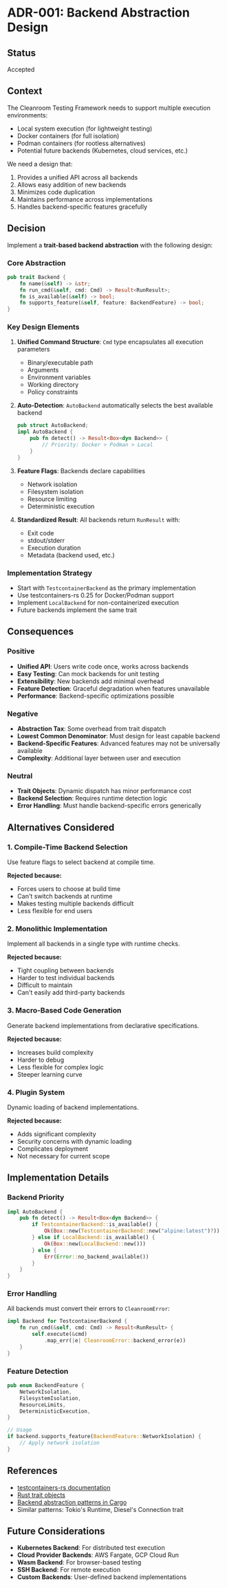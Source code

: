 # ADR-001: Backend Abstraction Design

## Status
Accepted

## Context

The Cleanroom Testing Framework needs to support multiple execution environments:
- Local system execution (for lightweight testing)
- Docker containers (for full isolation)
- Podman containers (for rootless alternatives)
- Potential future backends (Kubernetes, cloud services, etc.)

We need a design that:
1. Provides a unified API across all backends
2. Allows easy addition of new backends
3. Minimizes code duplication
4. Maintains performance across implementations
5. Handles backend-specific features gracefully

## Decision

Implement a **trait-based backend abstraction** with the following design:

### Core Abstraction

```rust
pub trait Backend {
    fn name(&self) -> &str;
    fn run_cmd(&self, cmd: Cmd) -> Result<RunResult>;
    fn is_available(&self) -> bool;
    fn supports_feature(&self, feature: BackendFeature) -> bool;
}
```

### Key Design Elements

1. **Unified Command Structure**: `Cmd` type encapsulates all execution parameters
   - Binary/executable path
   - Arguments
   - Environment variables
   - Working directory
   - Policy constraints

2. **Auto-Detection**: `AutoBackend` automatically selects the best available backend
   ```rust
   pub struct AutoBackend;
   impl AutoBackend {
       pub fn detect() -> Result<Box<dyn Backend>> {
           // Priority: Docker > Podman > Local
       }
   }
   ```

3. **Feature Flags**: Backends declare capabilities
   - Network isolation
   - Filesystem isolation
   - Resource limiting
   - Deterministic execution

4. **Standardized Result**: All backends return `RunResult` with:
   - Exit code
   - stdout/stderr
   - Execution duration
   - Metadata (backend used, etc.)

### Implementation Strategy

- Start with `TestcontainerBackend` as the primary implementation
- Use testcontainers-rs 0.25 for Docker/Podman support
- Implement `LocalBackend` for non-containerized execution
- Future backends implement the same trait

## Consequences

### Positive

- **Unified API**: Users write code once, works across backends
- **Easy Testing**: Can mock backends for unit testing
- **Extensibility**: New backends add minimal overhead
- **Feature Detection**: Graceful degradation when features unavailable
- **Performance**: Backend-specific optimizations possible

### Negative

- **Abstraction Tax**: Some overhead from trait dispatch
- **Lowest Common Denominator**: Must design for least capable backend
- **Backend-Specific Features**: Advanced features may not be universally available
- **Complexity**: Additional layer between user and execution

### Neutral

- **Trait Objects**: Dynamic dispatch has minor performance cost
- **Backend Selection**: Requires runtime detection logic
- **Error Handling**: Must handle backend-specific errors generically

## Alternatives Considered

### 1. Compile-Time Backend Selection

Use feature flags to select backend at compile time.

**Rejected because:**
- Forces users to choose at build time
- Can't switch backends at runtime
- Makes testing multiple backends difficult
- Less flexible for end users

### 2. Monolithic Implementation

Implement all backends in a single type with runtime checks.

**Rejected because:**
- Tight coupling between backends
- Harder to test individual backends
- Difficult to maintain
- Can't easily add third-party backends

### 3. Macro-Based Code Generation

Generate backend implementations from declarative specifications.

**Rejected because:**
- Increases build complexity
- Harder to debug
- Less flexible for complex logic
- Steeper learning curve

### 4. Plugin System

Dynamic loading of backend implementations.

**Rejected because:**
- Adds significant complexity
- Security concerns with dynamic loading
- Complicates deployment
- Not necessary for current scope

## Implementation Details

### Backend Priority

```rust
impl AutoBackend {
    pub fn detect() -> Result<Box<dyn Backend>> {
        if TestcontainerBackend::is_available() {
            Ok(Box::new(TestcontainerBackend::new("alpine:latest")?))
        } else if LocalBackend::is_available() {
            Ok(Box::new(LocalBackend::new()))
        } else {
            Err(Error::no_backend_available())
        }
    }
}
```

### Error Handling

All backends must convert their errors to `CleanroomError`:

```rust
impl Backend for TestcontainerBackend {
    fn run_cmd(&self, cmd: Cmd) -> Result<RunResult> {
        self.execute(&cmd)
            .map_err(|e| CleanroomError::backend_error(e))
    }
}
```

### Feature Detection

```rust
pub enum BackendFeature {
    NetworkIsolation,
    FilesystemIsolation,
    ResourceLimits,
    DeterministicExecution,
}

// Usage
if backend.supports_feature(BackendFeature::NetworkIsolation) {
    // Apply network isolation
}
```

## References

- [testcontainers-rs documentation](https://docs.rs/testcontainers/)
- [Rust trait objects](https://doc.rust-lang.org/book/ch17-02-trait-objects.html)
- [Backend abstraction patterns in Cargo](https://github.com/rust-lang/cargo/tree/master/src/cargo/sources)
- Similar patterns: Tokio's Runtime, Diesel's Connection trait

## Future Considerations

- **Kubernetes Backend**: For distributed test execution
- **Cloud Provider Backends**: AWS Fargate, GCP Cloud Run
- **Wasm Backend**: For browser-based testing
- **SSH Backend**: For remote execution
- **Custom Backends**: User-defined backend implementations


